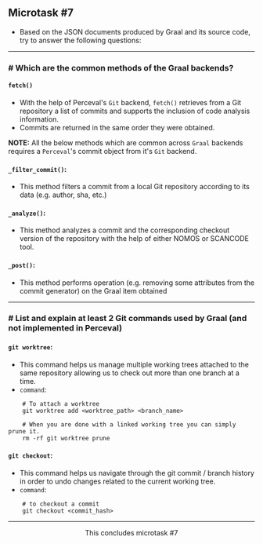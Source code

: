 ## Microtask #7

- Based on the JSON documents produced by Graal and its source code, try to answer the following questions:

<hr>

### # Which are the common methods of the Graal backends?

#### `fetch()`

- With the help of Perceval's `Git` backend, `fetch()` retrieves from a Git repository a list of commits and supports the inclusion of code analysis information.
- Commits are returned in the same order they were obtained.

**NOTE:** All the below methods which are common across `Graal` backends requires a `Perceval`'s commit object from it's `Git` backend.

#### `_filter_commit()`:

- This method filters a commit from a local Git repository according to its data (e.g. author, sha, etc.)

#### `_analyze()`:

- This method analyzes a commit and the corresponding checkout version of the repository with the help of either NOMOS or SCANCODE tool.

#### `_post()`:

- This method performs operation (e.g. removing some attributes from the commit generator) on the Graal item obtained

<hr>

### # List and explain at least 2 Git commands used by Graal (and not implemented in Perceval)

#### `git worktree`:

- This command helps us manage multiple working trees attached to the same repository allowing us to check out more than one branch at a time.
- `command`:

```
    # To attach a worktree
    git worktree add <worktree_path> <branch_name>

    # When you are done with a linked working tree you can simply prune it.
    rm -rf git worktree prune
```

#### `git checkout`:

- This command helps us navigate through the git commit / branch history in order to undo changes related to the current working tree.
- `command`:

```
    # to checkout a commit
    git checkout <commit_hash>
```

<hr>
<div align="center">
    This concludes microtask #7
</div>
